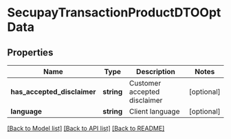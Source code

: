 # SecupayTransactionProductDTOOptData

## Properties
Name | Type | Description | Notes
------------ | ------------- | ------------- | -------------
**has_accepted_disclaimer** | **string** | Customer accepted disclaimer | [optional] 
**language** | **string** | Client language | [optional] 

[[Back to Model list]](../README.md#documentation-for-models) [[Back to API list]](../README.md#documentation-for-api-endpoints) [[Back to README]](../README.md)


